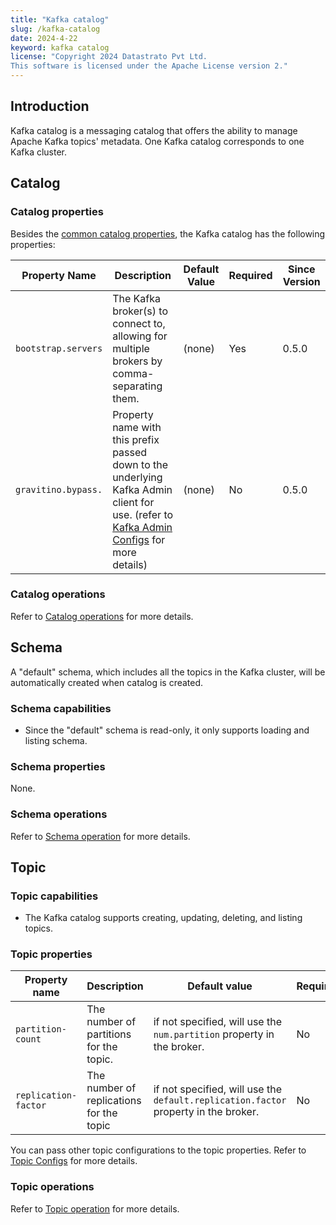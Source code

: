 ```yaml
---
title: "Kafka catalog"
slug: /kafka-catalog
date: 2024-4-22
keyword: kafka catalog
license: "Copyright 2024 Datastrato Pvt Ltd.
This software is licensed under the Apache License version 2."
---
```


## Introduction

Kafka catalog is a messaging catalog that offers the ability to manage Apache Kafka topics' metadata.
One Kafka catalog corresponds to one Kafka cluster.

## Catalog

### Catalog properties

Besides the [common catalog properties](./manage-messaging-metadata-using-gravitino.md#catalog-properties), the Kafka catalog has the following properties:

| Property Name       | Description                                                                                                                                                                                                   | Default Value | Required | Since Version |
|---------------------|---------------------------------------------------------------------------------------------------------------------------------------------------------------------------------------------------------------|---------------|----------|---------------|
| `bootstrap.servers` | The Kafka broker(s) to connect to, allowing for multiple brokers by comma-separating them.                                                                                                                    | (none)        | Yes      | 0.5.0         |
| `gravitino.bypass.` | Property name with this prefix passed down to the underlying Kafka Admin client for use. (refer to [Kafka Admin Configs](https://kafka.apache.org/34/documentation.html#adminclientconfigs) for more details) | (none)        | No       | 0.5.0         |

### Catalog operations

Refer to [Catalog operations](./manage-messaging-metadata-using-gravitino.md#catalog-operations) for more details.

## Schema

A "default" schema, which includes all the topics in the Kafka cluster, will be automatically created when catalog is created.

### Schema capabilities

- Since the "default" schema is read-only, it only supports loading and listing schema.

### Schema properties

None.

### Schema operations

Refer to [Schema operation](./manage-messaging-metadata-using-gravitino.md#schema-operations) for more details.

## Topic

### Topic capabilities

- The Kafka catalog supports creating, updating, deleting, and listing topics.

### Topic properties

| Property name        | Description                              | Default value                                                                       | Required | Since Version |
|----------------------|------------------------------------------|-------------------------------------------------------------------------------------|----------|---------------|
| `partition-count`    | The number of partitions for the topic.  | if not specified, will use the `num.partition` property in the broker.              | No       | 0.5.0         |
| `replication-factor` | The number of replications for the topic | if not specified, will use the `default.replication.factor` property in the broker. | No       | 0.5.0         |

You can pass other topic configurations to the topic properties. Refer to [Topic Configs](https://kafka.apache.org/34/documentation.html#topicconfigs) for more details.

### Topic operations

Refer to [Topic operation](./manage-messaging-metadata-using-gravitino.md#topic-operations) for more details.